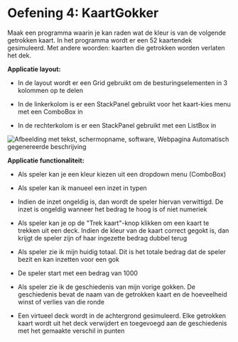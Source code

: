 # Oefening 4: KaartGokker

Maak een programma waarin je kan raden wat de kleur is van de volgende
getrokken kaart. In het programma wordt er een 52 kaartendek
gesimuleerd. Met andere woorden: kaarten die getrokken worden verlaten
het dek.

**Applicatie layout:**

-   In de layout wordt er een Grid gebruikt om de besturingselementen in
    3 kolommen op te delen

-   In de linkerkolom is er een StackPanel gebruikt voor het kaart-kies
    menu met een ComboBox in

-   In de rechterkolom is er een StackPanel gebruikt met een ListBox in

![Afbeelding met tekst, schermopname, software, Webpagina Automatisch
gegenereerde
beschrijving](./media/image1.png)

**Applicatie functionaliteit:**

-   Als speler kan je een kleur kiezen uit een dropdown menu (ComboBox)

-   Als speler kan ik manueel een inzet in typen

-   Indien de inzet ongeldig is, dan wordt de speler hiervan verwittigd.
    De inzet is ongeldig wanneer het bedrag te hoog is of niet numeriek

-   Als speler kan je op de "Trek kaart"-knop klikken om een kaart te
    trekken uit een deck. Indien de kleur van de kaart correct gegokt
    is, dan krijgt de speler zijn of haar ingezette bedrag dubbel terug

-   Als speler zie ik mijn huidig totaal. Dit is het totale bedrag dat
    de speler bezit en kan inzetten voor een gok

-   De speler start met een bedrag van 1000

-   Als speler zie ik de geschiedenis van mijn vorige gokken. De
    geschiedenis bevat de naam van de getrokken kaart en de hoeveelheid
    winst of verlies van die ronde

-   Een virtueel deck wordt in de achtergrond gesimuleerd. Elke
    getrokken kaart wordt uit het deck verwijdert en toegevoegd aan de
    geschiedenis met het gemaakte verschil in punten
